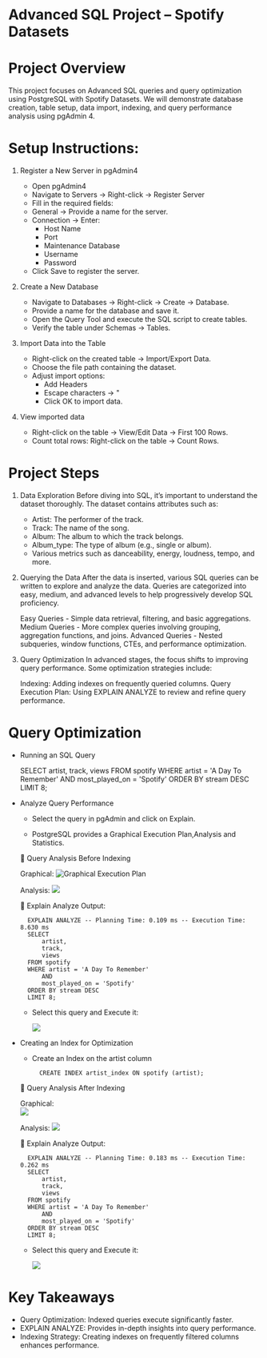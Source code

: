 # Advanced SQL Project – Spotify Datasets

# Project Overview

This project focuses on Advanced SQL queries and query optimization using PostgreSQL with Spotify Datasets. We will demonstrate 	database creation, table setup, data import, indexing, and query performance analysis using pgAdmin 4.

# Setup Instructions:

1. Register a New Server in pgAdmin4

    - Open pgAdmin4
    - Navigate to Servers → Right-click → Register Server
    - Fill in the required fields:
    - General → Provide a name for the server.
    - Connection → Enter:
         - Host Name
         - Port
         - Maintenance Database
         - Username
         - Password
    - Click Save to register the server.

2. Create a New Database

    - Navigate to Databases → Right-click → Create → Database.
    - Provide a name for the database and save it.
    - Open the Query Tool and execute the SQL script to create tables.
    - Verify the table under Schemas → Tables.

3. Import Data into the Table

    - Right-click on the created table → Import/Export Data.
    - Choose the file path containing the dataset.
    - Adjust import options:
        - Add Headers
        - Escape characters → "
        - Click OK to import data.

4. View imported data
   
    - Right-click on the table → View/Edit Data → First 100 Rows.
    - Count total rows: Right-click on the table → Count Rows.

# Project Steps

1. Data Exploration
	Before diving into SQL, it’s important to understand the dataset thoroughly. The dataset contains attributes such as:
	
	- Artist: The performer of the track.
	- Track: The name of the song.
	- Album: The album to which the track belongs.
	- Album_type: The type of album (e.g., single or album).
	- Various metrics such as danceability, energy, loudness, tempo, and more.
2. Querying the Data
	After the data is inserted, various SQL queries can be written to explore and analyze the data. Queries are categorized into easy, 	medium, and advanced levels to help progressively develop SQL proficiency.
	
	Easy Queries
		- Simple data retrieval, filtering, and basic aggregations.
	Medium Queries
		- More complex queries involving grouping, aggregation functions, and joins.
	Advanced Queries
		- Nested subqueries, window functions, CTEs, and performance optimization.
3. Query Optimization
	In advanced stages, the focus shifts to improving query performance. Some optimization strategies include:
	
	Indexing: Adding indexes on frequently queried columns.
	Query Execution Plan: Using EXPLAIN ANALYZE to review and refine query performance.

# Query Optimization

* Running an SQL Query

	SELECT
	 	artist,
		track,
		views
	FROM spotify
	WHERE artist = 'A Day To Remember'
		AND
		most_played_on = 'Spotify'
	ORDER BY stream DESC
	LIMIT 8;

* Analyze Query Performance

	- Select the query in pgAdmin and click on Explain.
	
	- PostgreSQL provides a Graphical Execution Plan,Analysis and Statistics.

	📌 Query Analysis Before Indexing
	
	Graphical: 
	    	![Graphical Execution Plan](Screenshots/Graphical_AFTER_INDEX.png)
	    
	Analysis:
	    	![](Screenshots/Analyse_BEFORE_INDEX.png)
	
	📌 Explain Analyze Output:

	    EXPLAIN ANALYZE -- Planning Time: 0.109 ms -- Execution Time: 8.630 ms
	    SELECT
	        artist,
	        track,
	        views
	    FROM spotify
	    WHERE artist = 'A Day To Remember'
	        AND
	        most_played_on = 'Spotify'
	    ORDER BY stream DESC
	    LIMIT 8;
	
	- Select this query and Execute it:

		![](Screenshots/ExplainAnalyse_BEFORE_INDEX.png)


* Creating an Index for Optimization

    - Create an Index on the artist column

      		CREATE INDEX artist_index ON spotify (artist);

	📌 Query Analysis After Indexing
	
	Graphical:   
		![](Screenshots/Graphical_AFTER_INDEX.png)
	
	Analysis:
	        ![](Screenshots/Analyse_AFTER_INDEX.png)


	📌 Explain Analyze Output:
	
	    EXPLAIN ANALYZE -- Planning Time: 0.183 ms -- Execution Time: 0.262 ms
	    SELECT
	        artist,
	        track,
	        views
	    FROM spotify
	    WHERE artist = 'A Day To Remember'
	        AND
	        most_played_on = 'Spotify'
	    ORDER BY stream DESC
	    LIMIT 8;
	
	- Select this query and Execute it:
	
	  	![](Screenshots/ExplainAnalyse_AFTER_INDEX.png)


# Key Takeaways

- Query Optimization: Indexed queries execute significantly faster.
- EXPLAIN ANALYZE: Provides in-depth insights into query performance.
- Indexing Strategy: Creating indexes on frequently filtered columns enhances performance.

